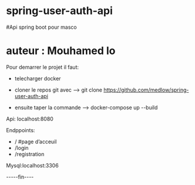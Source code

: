 # spring-user-auth-api
#Api spring boot pour masco
# auteur : Mouhamed lo


Pour demarrer le projet il faut: 

* telecharger docker

* cloner le repos git avec --> git clone https://github.com/medlow/spring-user-auth-api

* ensuite taper la commande --> docker-compose up --build


Api: localhost:8080

Endppoints: 
- /  #page d’acceuil
- /login
- /registration

Mysql:localhost:3306

-----fin----

